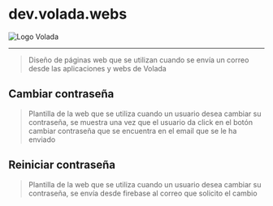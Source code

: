 # dev.volada.webs
 
![Logo Volada](https://firebasestorage.googleapis.com/v0/b/volada-fire-edd42.appspot.com/o/email-content%2FvoladaLogo.png?alt=media&token=106d3f95-a532-4e1b-9c78-6534c3f6c508 "Volada logo")

***

> Diseño de páginas web que se utilizan cuando se envía un correo desde las aplicaciones y webs de Volada

## Cambiar contraseña
> Plantilla de la web que se utiliza cuando un usuario desea cambiar su contraseña, se muestra una vez que el usuario da click en el botón cambiar contraseña que se encuentra en el email que se le ha enviado

## Reiniciar contraseña
> Plantilla de la web que se utiliza cuando un usuario desea cambiar su contraseña, se envía desde firebase al correo que solicito el cambio